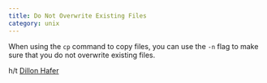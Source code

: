 ```yaml
---
title: Do Not Overwrite Existing Files
category: unix
---
```


When using the `cp` command to copy files, you can use the `-n` flag to make
sure that you do not overwrite existing files.

h/t [Dillon Hafer](https://twitter.com/dillonhafer)
